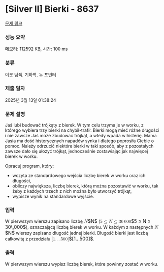 # [Silver II] Bierki - 8637 

[문제 링크](https://www.acmicpc.net/problem/8637) 

### 성능 요약

메모리: 112592 KB, 시간: 100 ms

### 분류

이분 탐색, 기하학, 두 포인터

### 제출 일자

2025년 3월 13일 01:38:24

### 문제 설명

<p>Jaś lubi budować trójkąty z bierek. W tym celu trzyma je w worku, z którego wybiera trzy bierki na chybił-trafił. Bierki mogą mieć różne długości i nie zawsze Jaś może zbudować trójkąt, a wtedy wpada w histerię. Mama Jasia ma dość histerycznych napadów synka i dlatego poprosiła Ciebie o pomoc. Należy odrzucić niektóre bierki w taki sposób, aby z pozostałych zawsze dało się ułożyć trójkąt, jednocześnie zostawiając jak najwięcej bierek w worku.</p>

<p>Opracuj program, który:</p>

<ul>
	<li>wczyta ze standardowego wejścia liczbę bierek w worku oraz ich długości,</li>
	<li>obliczy największa˛ liczbę bierek, którą można pozostawić w worku, tak żeby z każdych trzech z nich można było utworzyć trójkąt,</li>
	<li>wypisze wynik na standardowe wyjście.</li>
</ul>

### 입력 

 <p>W pierwszym wierszu zapisano liczbę <mjx-container class="MathJax" jax="CHTML" style="font-size: 109%; position: relative;"><mjx-math class="MJX-TEX" aria-hidden="true"><mjx-mi class="mjx-i"><mjx-c class="mjx-c1D441 TEX-I"></mjx-c></mjx-mi></mjx-math><mjx-assistive-mml unselectable="on" display="inline"><math xmlns="http://www.w3.org/1998/Math/MathML"><mi>N</mi></math></mjx-assistive-mml><span aria-hidden="true" class="no-mathjax mjx-copytext">$N$</span></mjx-container> (<mjx-container class="MathJax" jax="CHTML" style="font-size: 109%; position: relative;"><mjx-math class="MJX-TEX" aria-hidden="true"><mjx-mn class="mjx-n"><mjx-c class="mjx-c35"></mjx-c></mjx-mn><mjx-mo class="mjx-n" space="4"><mjx-c class="mjx-c2264"></mjx-c></mjx-mo><mjx-mi class="mjx-i" space="4"><mjx-c class="mjx-c1D441 TEX-I"></mjx-c></mjx-mi><mjx-mo class="mjx-n" space="4"><mjx-c class="mjx-c2264"></mjx-c></mjx-mo><mjx-mn class="mjx-n" space="4"><mjx-c class="mjx-c33"></mjx-c><mjx-c class="mjx-c30"></mjx-c></mjx-mn><mjx-mstyle><mjx-mspace style="width: 0.167em;"></mjx-mspace></mjx-mstyle><mjx-mn class="mjx-n"><mjx-c class="mjx-c30"></mjx-c><mjx-c class="mjx-c30"></mjx-c><mjx-c class="mjx-c30"></mjx-c></mjx-mn></mjx-math><mjx-assistive-mml unselectable="on" display="inline"><math xmlns="http://www.w3.org/1998/Math/MathML"><mn>5</mn><mo>≤</mo><mi>N</mi><mo>≤</mo><mn>30</mn><mstyle scriptlevel="0"><mspace width="0.167em"></mspace></mstyle><mn>000</mn></math></mjx-assistive-mml><span aria-hidden="true" class="no-mathjax mjx-copytext">$5 ≤ N ≤ 30\,000$</span></mjx-container>), oznaczającą liczbę bierek w worku. W każdym z następnych <mjx-container class="MathJax" jax="CHTML" style="font-size: 109%; position: relative;"><mjx-math class="MJX-TEX" aria-hidden="true"><mjx-mi class="mjx-i"><mjx-c class="mjx-c1D441 TEX-I"></mjx-c></mjx-mi></mjx-math><mjx-assistive-mml unselectable="on" display="inline"><math xmlns="http://www.w3.org/1998/Math/MathML"><mi>N</mi></math></mjx-assistive-mml><span aria-hidden="true" class="no-mathjax mjx-copytext">$N$</span></mjx-container> wierszy zapisano długość jednej bierki. Długość bierki jest liczbą całkowitą z przedziału <mjx-container class="MathJax" jax="CHTML" style="font-size: 109%; position: relative;"><mjx-math class="MJX-TEX" aria-hidden="true"><mjx-mo class="mjx-n"><mjx-c class="mjx-c5B"></mjx-c></mjx-mo><mjx-mn class="mjx-n"><mjx-c class="mjx-c31"></mjx-c><mjx-c class="mjx-c2E"></mjx-c></mjx-mn><mjx-mo class="mjx-n"><mjx-c class="mjx-c2E"></mjx-c></mjx-mo><mjx-mn class="mjx-n" space="2"><mjx-c class="mjx-c2E"></mjx-c><mjx-c class="mjx-c35"></mjx-c><mjx-c class="mjx-c30"></mjx-c><mjx-c class="mjx-c30"></mjx-c></mjx-mn><mjx-mo class="mjx-n"><mjx-c class="mjx-c5D"></mjx-c></mjx-mo></mjx-math><mjx-assistive-mml unselectable="on" display="inline"><math xmlns="http://www.w3.org/1998/Math/MathML"><mo stretchy="false">[</mo><mn>1.</mn><mo>.</mo><mn>.500</mn><mo stretchy="false">]</mo></math></mjx-assistive-mml><span aria-hidden="true" class="no-mathjax mjx-copytext">$[1...500]$</span></mjx-container>.</p>

### 출력 

 <p>W pierwszym wierszu wypisz liczbę bierek, które powinny zostać w worku.</p>

